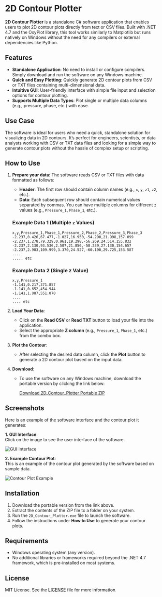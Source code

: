 # 2D Contour Plotter

**2D Contour Plotter** is a standalone C# software application that enables users to plot 2D contour plots directly from text or CSV files. Built with .NET 4.7 and the OxyPlot library, this tool works similarly to Matplotlib but runs natively on Windows without the need for any compilers or external dependencies like Python.

## Features

- **Standalone Application**: No need to install or configure compilers. Simply download and run the software on any Windows machine.
- **Quick and Easy Plotting**: Quickly generate 2D contour plots from CSV or TXT files containing multi-dimensional data.
- **Intuitive GUI**: User-friendly interface with simple file input and selection options for contour plotting.
- **Supports Multiple Data Types**: Plot single or multiple data columns (e.g., pressure, phase, etc.) with ease.

## Use Case

The software is ideal for users who need a quick, standalone solution for visualizing data in 2D contours. It’s perfect for engineers, scientists, or data analysts working with CSV or TXT data files and looking for a simple way to generate contour plots without the hassle of complex setup or scripting.

## How to Use

1. **Prepare your data**: The software reads CSV or TXT files with data formatted as follows:

   - **Header**: The first row should contain column names (e.g., `x`, `y`, `z1`, `z2`, etc.).
   - **Data**: Each subsequent row should contain numerical values separated by commas. You can have multiple columns for different `z` values (e.g., `Pressure_1`, `Phase_1`, etc.).

   ### Example Data 1 (Multiple `z` Values)
   ```csv
   x,y,Pressure_1,Phase_1,Pressure_2,Phase_2,Pressure_3,Phase_3
   -2.237,0.426,67.477,-1.027,16.950,-54.290,21.998,157.099
   -2.237,1.278,79.329,0.961,19.298,-56.269,24.514,155.832
   -2.237,2.130,93.536,2.507,21.856,-58.239,27.130,154.657
   -2.237,2.983,109.999,3.370,24.527,-60.190,29.725,153.587
   .....
   ..... etc
    ```
    ### Example Data 2 (Single z Value)
    ```csv
    x,y,Pressure_1
    -1.141,0.217,371.857
    -1.141,0.652,454.944
    -1.141,1.087,551.070
    ....
    .... etc
    ```

2. **Load Your Data**: 
   - Click on the **Read CSV** or **Read TXT** button to load your file into the application.
   - Select the appropriate **Z column** (e.g., `Pressure_1`, `Phase_1`, etc.) from the combo box.

3. **Plot the Contour**: 
   - After selecting the desired data column, click the **Plot** button to generate a 2D contour plot based on the input data.

4. **Download**: 
   - To use the software on any Windows machine, download the portable version by clicking the link below:
   
     [Download 2D_Contour_Plotter Portable ZIP](2D_Contour_Plotter_portable_version.7z)

## Screenshots

Here is an example of the software interface and the contour plot it generates:

**1. GUI Interface**:  
Click on the image to see the user interface of the software.

![GUI Interface](/Images/2dcontourplotter_1.png) 

**2. Example Contour Plot**:  
This is an example of the contour plot generated by the software based on sample data.

![Contour Plot Example](/Images/2dcontourplotter_2.png)

## Installation

1. Download the portable version from the link above.
2. Extract the contents of the ZIP file to a folder on your system.
3. Run the `2D_Contour_Plotter.exe` file to launch the software.
4. Follow the instructions under **How to Use** to generate your contour plots.

## Requirements

- Windows operating system (any version).
- No additional libraries or frameworks required beyond the .NET 4.7 framework, which is pre-installed on most systems.

## License

MIT License. See the [LICENSE](LICENSE) file for more information.

